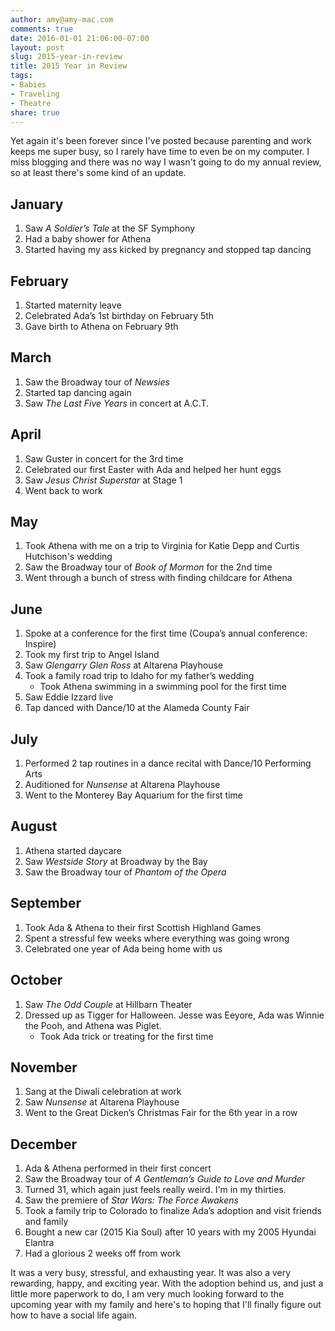 ```yaml
---
author: amy@amy-mac.com
comments: true
date: 2016-01-01 21:06:00-07:00
layout: post
slug: 2015-year-in-review
title: 2015 Year in Review
tags:
- Babies
- Traveling
- Theatre
share: true
---
```


Yet again it's been forever since I've posted because parenting and work keeps me super busy, so I rarely have time to even be on my computer. I miss blogging and there was no way I wasn't going to do my annual review, so at least there's some kind of an update.

## January
1. Saw *A Soldier’s Tale* at the SF Symphony
2. Had a baby shower for Athena
3. Started having my ass kicked by pregnancy and stopped tap dancing

## February
1. Started maternity leave
2. Celebrated Ada’s 1st birthday on February 5th
3. Gave birth to Athena on February 9th

## March
1. Saw the Broadway tour of *Newsies*
2. Started tap dancing again
3. Saw *The Last Five Years* in concert at A.C.T.

## April
1. Saw Guster in concert for the 3rd time
2. Celebrated our first Easter with Ada and helped her hunt eggs
3. Saw *Jesus Christ Superstar* at Stage 1
4. Went back to work

## May
1. Took Athena with me on a trip to Virginia for Katie Depp and Curtis Hutchison's wedding
2. Saw the Broadway tour of *Book of Mormon* for the 2nd time
3. Went through a bunch of stress with finding childcare for Athena

## June
1. Spoke at a conference for the first time (Coupa’s annual conference: Inspire)
2. Took my first trip to Angel Island
3. Saw *Glengarry Glen Ross* at Altarena Playhouse
4. Took a family road trip to Idaho for my father’s wedding
    - Took Athena swimming in a swimming pool for the first time
5. Saw Eddie Izzard live
6. Tap danced with Dance/10 at the Alameda County Fair

## July
1. Performed 2 tap routines in a dance recital with Dance/10 Performing Arts
2. Auditioned for *Nunsense* at Altarena Playhouse
3. Went to the Monterey Bay Aquarium for the first time

## August
1. Athena started daycare
2. Saw *Westside Story* at Broadway by the Bay
3. Saw the Broadway tour of *Phantom of the Opera*

## September
1. Took Ada & Athena to their first Scottish Highland Games
2. Spent a stressful few weeks where everything was going wrong
3. Celebrated one year of Ada being home with us

## October
1. Saw *The Odd Couple* at Hillbarn Theater
2. Dressed up as Tigger for Halloween. Jesse was Eeyore, Ada was Winnie the Pooh, and Athena was Piglet.
    - Took Ada trick or treating for the first time

## November
1. Sang at the Diwali celebration at work
2. Saw *Nunsense* at Altarena Playhouse
3. Went to the Great Dicken’s Christmas Fair for the 6th year in a row

## December
1. Ada & Athena performed in their first concert
2. Saw the Broadway tour of *A Gentleman’s Guide to Love and Murder*
3. Turned 31, which again just feels really weird. I'm in my thirties.
4. Saw the premiere of *Star Wars: The Force Awakens*
5. Took a family trip to Colorado to finalize Ada’s adoption and visit friends and family
6. Bought a new car (2015 Kia Soul) after 10 years with my 2005 Hyundai Elantra
7. Had a glorious 2 weeks off from work

It was a very busy, stressful, and exhausting year. It was also a very rewarding, happy, and exciting year. With the adoption behind us, and just a little more paperwork to do, I am very much looking forward to the upcoming year with my family and here's to hoping that I'll finally figure out how to have a social life again.
